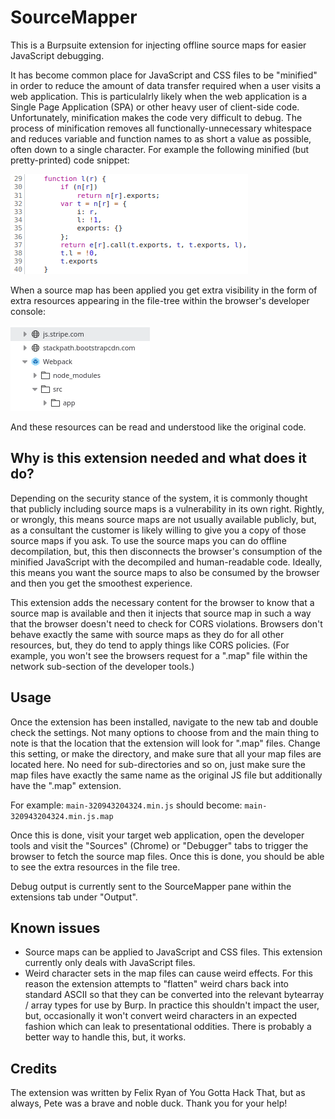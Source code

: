 # SourceMapper
This is a Burpsuite extension for injecting offline source maps for easier JavaScript debugging.

It has become common place for JavaScript and CSS files to be "minified" in order to reduce the amount of data transfer required when a user visits a web application.  This is particulalrly likely when the web application is a Single Page Application (SPA) or other heavy user of client-side code.  Unfortunately, minification makes the code very difficult to debug.  The process of minification removes all functionally-unnecessary whitespace and reduces variable and function names to as short a value as possible, often down to a single character.  For example the following minified (but pretty-printed) code snippet:

![Minified JS code](assets/minifiedcode.png)

When a source map has been applied you get extra visibility in the form of extra resources appearing in the file-tree within the browser's developer console:

![Source Map applied](assets/mappedcode.png)

And these resources can be read and understood like the original code.

## Why is this extension needed and what does it do?
Depending on the security stance of the system, it is commonly thought that publicly including source maps is a vulnerability in its own right.  Rightly, or wrongly, this means source maps are not usually available publicly, but, as a consultant the customer is likely willing to give you a copy of those source maps if you ask.  To use the source maps you can do offline decompilation, but, this then disconnects the browser's consumption of the minified JavaScript with the decompiled and human-readable code.  Ideally, this means you want the source maps to also be consumed by the browser and then you get the smoothest experience.  

This extension adds the necessary content for the browser to know that a source map is available and then it injects that source map in such a way that the browser doesn't need to check for CORS violations.  Browsers don't behave exactly the same with source maps as they do for all other resources, but, they do tend to apply things like CORS policies.  (For example, you won't see the browsers request for a ".map" file within the network sub-section of the developer tools.)

## Usage
Once the extension has been installed, navigate to the new tab and double check the settings.  Not many options to choose from and the main thing to note is that the location that the extension will look for ".map" files.  Change this setting, or make the directory, and make sure that all your map files are located here.  No need for sub-directories and so on, just make sure the map files have exactly the same name as the original JS file but additionally have the ".map" extension.  

For example: `main-320943204324.min.js` should become: `main-320943204324.min.js.map`

Once this is done, visit your target web application, open the developer tools and visit the "Sources" (Chrome) or "Debugger" tabs to trigger the browser to fetch the source map files.  Once this is done, you should be able to see the extra resources in the file tree.

Debug output is currently sent to the SourceMapper pane within the extensions tab under "Output".

## Known issues
* Source maps can be applied to JavaScript and CSS files.  This extension currently only deals with JavaScript files.
* Weird character sets in the map files can cause weird effects.  For this reason the extension attempts to "flatten" weird chars back into standard ASCII so that they can be converted into the relevant bytearray / array types for use by Burp.  In practice this shouldn't impact the user, but, occasionally it won't convert weird characters in an expected fashion which can leak to presentational oddities.  There is probably a better way to handle this, but, it works.

## Credits

The extension was written by Felix Ryan of You Gotta Hack That, but as always, Pete was a brave and noble duck.  Thank you for your help!
